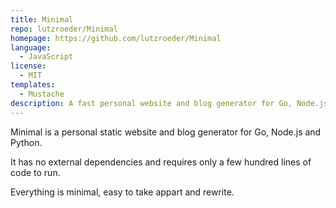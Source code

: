 ```yaml
---
title: Minimal
repo: lutzroeder/Minimal
homepage: https://github.com/lutzroeder/Minimal
language:
  - JavaScript
license:
  - MIT
templates:
  - Mustache
description: A fast personal website and blog generator for Go, Node.js and Python without external dependencies.
---
```


Minimal is a personal static website and blog generator for Go, Node.js and Python. 

It has no external dependencies and requires only a few hundred lines of code to run.

Everything is minimal, easy to take appart and rewrite.

